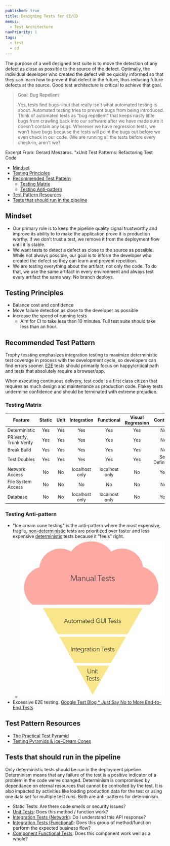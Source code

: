 ```yaml
---
published: true
title: Designing Tests for CI/CD
menus:
  - Test Architecture
navPriority: 1
tags:
  - test
  - cd
---
```


The purpose of a well designed test suite is to move the detection of any defect as close as possible to the source of the defect.
Optimally, the individual developer who created the defect will be quickly informed so that they can learn how to prevent that
defect in the future, thus reducing future defects at the source. Good test architecture is critical to achieve that goal.

> Goal: Bug Repellent
>
> Yes, tests find bugs—but that really isn't what automated testing is about. Automated testing tries to prevent bugs from being
> introduced. Think of automated tests as "bug repellent" that keeps nasty little bugs from crawling back into our software after
> we have made sure it doesn't contain any bugs. Wherever we have regression tests, we won't have bugs because the tests will point
> the bugs out before we even check in our code. (We are running all the tests before every check-in, aren't we?

Excerpt From: Gerard Meszaros. "xUnit Test Patterns: Refactoring Test Code

- [Mindset](#mindset)
- [Testing Principles](#testing-principles)
- [Recommended Test Pattern](#recommended-test-pattern)
  - [Testing Matrix](#testing-matrix)
  - [Testing Anti-pattern](#testing-anti-pattern)
- [Test Pattern Resources](#test-pattern-resources)
- [Tests that should run in the pipeline](#tests-that-should-run-in-the-pipeline)

## Mindset

- Our primary role is to keep the pipeline quality signal trustworthy and improve its ability to to make the application prove it is
  production worthy. If we don't trust a test, we remove it from the deployment flow until it is stable.
- We want tests to detect a defect as close to the source as possible. While not always possible, our goal is to inform the developer who created the defect so they can learn and prevent repetition.
- We are testing everything about the artifact, not only the code. To do that, we use the same artifact in every environment and
  always test every artifact the same way. No branch deploys.

## Testing Principles

- Balance cost and confidence
- Move failure detection as close to the developer as possible
- Increase the speed of running tests
  - Aim for CI to take less than 10 minutes. Full test suite should take less than an hour.

## Recommended Test Pattern

Trophy tessting emphasizes integration testing to maximize deterministic test coverage in process with the development cycle, so developers can find errors sooner. [E2E](./e2e) tests should primarily focus on happy/critical path and tests that absolutely require a browser/app.

When executing continuous delivery, test code is a first class citizen that requires as much design and maintenance as
production code. Flakey tests undermine confidence and should be terminated with extreme prejudice.

### Testing Matrix

| Feature                 | Static | Unit |  Integration   |   Functional   | Visual Regression |    Contract    | E2E |
| ----------------------- | :----: | :--: | :------------: | :------------: | :---------------: | :------------: | :-: |
| Deterministic           |  Yes   | Yes  |      Yes       |      Yes       |        Yes        |       No       | No  |
| PR Verify, Trunk Verify |  Yes   | Yes  |      Yes       |      Yes       |        Yes        |       No       | No  |
| Break Build             |  Yes   | Yes  |      Yes       |      Yes       |        Yes        |       No       | No  |
| Test Doubles            |  Yes   | Yes  |      Yes       |      Yes       |        Yes        | See Definition | No  |
| Network Access          |   No   |  No  | localhost only | localhost only |        No         |      Yes       | Yes |
| File System Access      |   No   |  No  |       No       |       No       |        No         |       No       | Yes |
| Database                |   No   |  No  | localhost only | localhost only |        No         |      Yes       | Yes |

### Testing Anti-pattern

- "Ice cream cone testing" is the anti-pattern where the most expensive, fragile, [non-deterministic](./glossary/index#non-deterministic-test) tests are prioritized over faster and less expensive [deterministic](./glossary/index#deterministic-test) tests because it "feels" right.
  - ![Ice cream cone testing](../images/testing-images/ice-cream-cones-software-testing.png#width=400px)
- Excessive E2E testing. [Google Test Blog \* Just Say No to More End-to-End
  Tests](https://testing.googleblog.com/2015/04/just-say-no-to-more-end-to-end-tests.html)

## Test Pattern Resources

- [The Practical Test Pyramid](https://martinfowler.com/articles/practical-test-pyramid.html)
- [Testing Pyramids & Ice-Cream Cones](https://watirmelon.blog/testing-pyramids/)

## Tests that should run in the pipeline

Only deterministic tests should be run in the deployment pipeline. Determinism means that any failure of the test is a positive indicator of a
problem in the code we've changed. Determinism is compromised by dependance on eternal resources that cannot be controlled by the
test. It is also impacted by activities like loading production data for the test or using one data set for multiple test runs. Both
are anti-patterns for determinism.

- Static Tests: Are there code smells or security issues?
- [Unit Tests](../unit): Does this method / function work?
- [Integration Tests (Network)](../integration): Do I understand this API response?
- [Integration Tests (Functional)](../integration): Does this group of method/function perform the expected business flow?
- [Component Functional Tests](../functional): Does this component work well as a whole?
